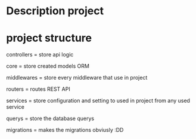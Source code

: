 # Description project



# project structure

controllers = store api logic

core = store created models ORM

middlewares = store every middleware that use in project

routers = routes REST API

services = store configuration and setting to used in project from any used service

querys = store the database querys 

migrations = makes the migrations obviusly :DD

